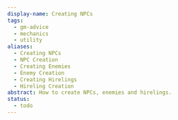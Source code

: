 ```yaml
---
display-name: Creating NPCs
tags:
  - gm-advice
  - mechanics
  - utility
aliases:
  - Creating NPCs
  - NPC Creation
  - Creating Enemies
  - Enemy Creation
  - Creating Hirelings
  - Hireling Creation
abstract: How to create NPCs, enemies and hirelings.
status:
  - todo
---
```



